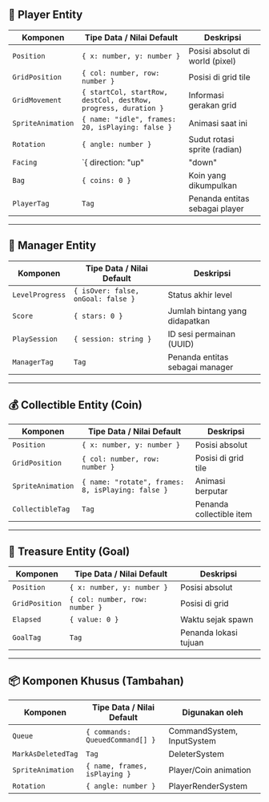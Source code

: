 ## 🧍 Player Entity

| Komponen         | Tipe Data / Nilai Default                                         | Deskripsi                        |
|------------------|------------------------------------------------------------------|----------------------------------|
| `Position`        | `{ x: number, y: number }`                                        | Posisi absolut di world (pixel) |
| `GridPosition`    | `{ col: number, row: number }`                                    | Posisi di grid tile              |
| `GridMovement`    | `{ startCol, startRow, destCol, destRow, progress, duration }`   | Informasi gerakan grid          |
| `SpriteAnimation` | `{ name: "idle", frames: 20, isPlaying: false }`                  | Animasi saat ini                |
| `Rotation`        | `{ angle: number }`                                               | Sudut rotasi sprite (radian)    |
| `Facing`          | `{ direction: "up" | "down" | "left" | "right" }`                | Arah menghadap player           |
| `Bag`             | `{ coins: 0 }`                                                    | Koin yang dikumpulkan           |
| `PlayerTag`       | `Tag`                                                             | Penanda entitas sebagai player  |

---

## 🧠 Manager Entity

| Komponen         | Tipe Data / Nilai Default                          | Deskripsi                             |
|------------------|---------------------------------------------------|---------------------------------------|
| `LevelProgress`   | `{ isOver: false, onGoal: false }`                | Status akhir level                    |
| `Score`           | `{ stars: 0 }`                                    | Jumlah bintang yang didapatkan        |
| `PlaySession`     | `{ session: string }`                             | ID sesi permainan (UUID)              |
| `ManagerTag`      | `Tag`                                             | Penanda entitas sebagai manager       |

---

## 💰 Collectible Entity (Coin)

| Komponen         | Tipe Data / Nilai Default                          | Deskripsi                        |
|------------------|---------------------------------------------------|----------------------------------|
| `Position`        | `{ x: number, y: number }`                         | Posisi absolut                   |
| `GridPosition`    | `{ col: number, row: number }`                     | Posisi di grid tile              |
| `SpriteAnimation` | `{ name: "rotate", frames: 8, isPlaying: false }` | Animasi berputar                 |
| `CollectibleTag`  | `Tag`                                              | Penanda collectible item         |

---

## 🎯 Treasure Entity (Goal)

| Komponen         | Tipe Data / Nilai Default             | Deskripsi                             |
|------------------|--------------------------------------|---------------------------------------|
| `Position`        | `{ x: number, y: number }`            | Posisi absolut                        |
| `GridPosition`    | `{ col: number, row: number }`        | Posisi di grid                        |
| `Elapsed`         | `{ value: 0 }`                        | Waktu sejak spawn                     |
| `GoalTag`         | `Tag`                                 | Penanda lokasi tujuan                 |

---

## 📦 Komponen Khusus (Tambahan)

| Komponen         | Tipe Data / Nilai Default               | Digunakan oleh             |
|------------------|----------------------------------------|----------------------------|
| `Queue`           | `{ commands: QueuedCommand[] }`         | CommandSystem, InputSystem |
| `MarkAsDeletedTag`  | `Tag`                                   | DeleterSystem              |
| `SpriteAnimation` | `{ name, frames, isPlaying }`          | Player/Coin animation      |
| `Rotation`        | `{ angle: number }`                     | PlayerRenderSystem         |